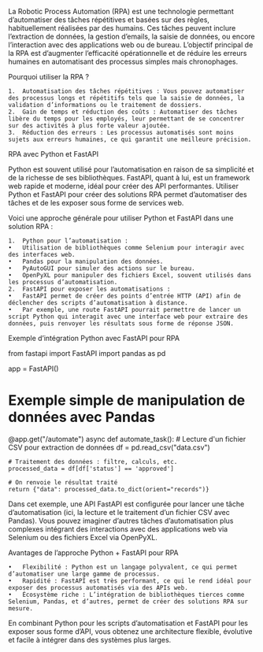 La Robotic Process Automation (RPA) est une technologie permettant d’automatiser des tâches répétitives et basées sur des règles, habituellement réalisées par des humains. Ces tâches peuvent inclure l’extraction de données, la gestion d’emails, la saisie de données, ou encore l’interaction avec des applications web ou de bureau. L’objectif principal de la RPA est d’augmenter l’efficacité opérationnelle et de réduire les erreurs humaines en automatisant des processus simples mais chronophages.

Pourquoi utiliser la RPA ?

	1.	Automatisation des tâches répétitives : Vous pouvez automatiser des processus longs et répétitifs tels que la saisie de données, la validation d’informations ou le traitement de dossiers.
	2.	Gain de temps et réduction des coûts : Automatiser des tâches libère du temps pour les employés, leur permettant de se concentrer sur des activités à plus forte valeur ajoutée.
	3.	Réduction des erreurs : Les processus automatisés sont moins sujets aux erreurs humaines, ce qui garantit une meilleure précision.

RPA avec Python et FastAPI

Python est souvent utilisé pour l’automatisation en raison de sa simplicité et de la richesse de ses bibliothèques. FastAPI, quant à lui, est un framework web rapide et moderne, idéal pour créer des API performantes. Utiliser Python et FastAPI pour créer des solutions RPA permet d’automatiser des tâches et de les exposer sous forme de services web.

Voici une approche générale pour utiliser Python et FastAPI dans une solution RPA :

	1.	Python pour l’automatisation :
	•	Utilisation de bibliothèques comme Selenium pour interagir avec des interfaces web.
	•	Pandas pour la manipulation des données.
	•	PyAutoGUI pour simuler des actions sur le bureau.
	•	OpenPyXL pour manipuler des fichiers Excel, souvent utilisés dans les processus d’automatisation.
	2.	FastAPI pour exposer les automatisations :
	•	FastAPI permet de créer des points d’entrée HTTP (API) afin de déclencher des scripts d’automatisation à distance.
	•	Par exemple, une route FastAPI pourrait permettre de lancer un script Python qui interagit avec une interface web pour extraire des données, puis renvoyer les résultats sous forme de réponse JSON.

Exemple d’intégration Python avec FastAPI pour RPA

from fastapi import FastAPI
import pandas as pd

app = FastAPI()

# Exemple simple de manipulation de données avec Pandas
@app.get("/automate")
async def automate_task():
    # Lecture d'un fichier CSV pour extraction de données
    df = pd.read_csv("data.csv")
    
    # Traitement des données : filtre, calculs, etc.
    processed_data = df[df['status'] == 'approved']
    
    # On renvoie le résultat traité
    return {"data": processed_data.to_dict(orient="records")}

Dans cet exemple, une API FastAPI est configurée pour lancer une tâche d’automatisation (ici, la lecture et le traitement d’un fichier CSV avec Pandas). Vous pouvez imaginer d’autres tâches d’automatisation plus complexes intégrant des interactions avec des applications web via Selenium ou des fichiers Excel via OpenPyXL.

Avantages de l’approche Python + FastAPI pour RPA

	•	Flexibilité : Python est un langage polyvalent, ce qui permet d’automatiser une large gamme de processus.
	•	Rapidité : FastAPI est très performant, ce qui le rend idéal pour exposer des processus automatisés via des APIs web.
	•	Écosystème riche : L’intégration de bibliothèques tierces comme Selenium, Pandas, et d’autres, permet de créer des solutions RPA sur mesure.

En combinant Python pour les scripts d’automatisation et FastAPI pour les exposer sous forme d’API, vous obtenez une architecture flexible, évolutive et facile à intégrer dans des systèmes plus larges.